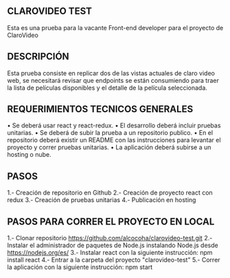 ## CLAROVIDEO TEST

Esta es una prueba para la vacante Front-end developer para el proyecto de ClaroVideo

## DESCRIPCIÓN

Esta prueba consiste en replicar dos de las vistas actuales de claro video web, se necesitará revisar que endpoints se están consumiendo para traer la lista de películas disponibles y el detalle de la película seleccionada. 

## REQUERIMIENTOS TECNICOS GENERALES

• Se deberá usar react y react-redux.
• El desarrollo deberá incluir pruebas unitarias.
• Se deberá de subir la prueba a un repositorio publico.
• En el repositorio deberá existir un README con las instrucciones para levantar el proyecto y correr pruebas
unitarias.
• La aplicación deberá subirse a un hosting o nube.

## PASOS

1.- Creación de repositorio en Github
2.- Creación de proyecto react con redux
3.- Creación de pruebas unitarias
4.- Publicación en hosting

## PASOS PARA CORRER EL PROYECTO EN LOCAL

1.- Clonar repositorio https://github.com/alcocoha/clarovideo-test.git
2.- Instalar el administrador de paquetes de Node.js instalando Node.js desde https://nodejs.org/es/
3.- Instalar react con la siguiente instrucción: npm install react
4.- Entrar a la carpeta del proyecto "clarovideo-test"
5.- Correr la aplicación con la siguiente instrucción: npm start
